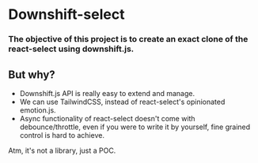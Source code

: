 # Downshift-select

### The objective of this project is to create an exact clone of the react-select using downshift.js.

## But why?

- Downshift.js API is really easy to extend and manage.
- We can use TailwindCSS, instead of react-select's opinionated emotion.js.
- Async functionality of react-select doesn't come with debounce/throttle,
  even if you were to write it by yourself, fine grained control is hard to achieve.

Atm, it's not a library, just a POC.

